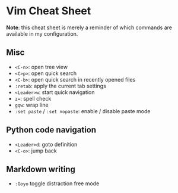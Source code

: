 # Vim Cheat Sheet

**Note**: this cheat sheet is merely a reminder of which commands are available
in my configuration.

## Misc

- `<C-n>`: open tree view
- `<C>p>`: open quick search
- `<C-b>`: open quick search in recently opened files
- `:retab`: apply the current tab settings
- `<Leader>w`: start quick navigation
- `z=`: spell check
- `gqw`: wrap line
- `:set paste` / `:set nopaste`: enable / disable paste mode

## Python code navigation

- `<Leader>d`: goto definition
- `<C-o>`: jump back

## Markdown writing

- `:Goyo` toggle distraction free mode

